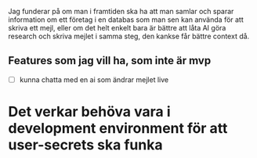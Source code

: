 Jag funderar på om man i framtiden ska ha att man samlar och sparar information om ett företag i en databas som man sen kan använda för att skriva ett mejl, 
eller om det helt enkelt bara är bättre att låta AI göra research och skriva mejlet i samma steg, den kankse får bättre context då.

## Features som jag vill ha, som inte är mvp
- [ ] kunna chatta med en ai som ändrar mejlet live

# Det verkar behöva vara i development environment för att user-secrets ska funka

